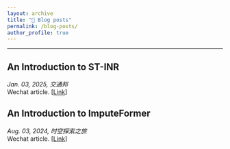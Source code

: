 ```yaml
---
layout: archive
title: "📝 Blog posts"
permalink: /blog-posts/
author_profile: true
---
```


---


## An Introduction to ST-INR
_Jan. 03, 2025, 交通邦_ \
Wechat article. [[Link](https://mp.weixin.qq.com/s/xZw7SXY4xQPNQMfkslLjFQ)]

## An Introduction to ImputeFormer
_Aug. 03, 2024, 时空探索之旅_ \
Wechat article. [[Link](https://mp.weixin.qq.com/s/Bw1FE0KW--Wmjk2BlXXNGw)]



